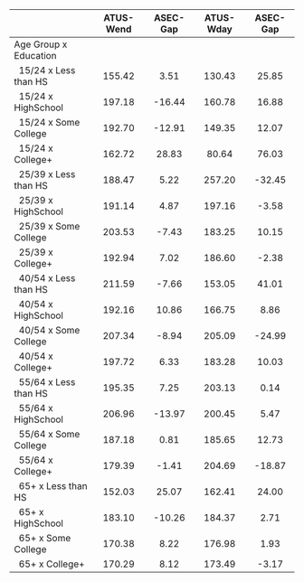 
|                      |    ATUS-Wend |     ASEC-Gap |    ATUS-Wday |     ASEC-Gap |
| -------------------- | :----------: | :----------: | :----------: | :----------: |
| Age Group x Education |              |              |              |              |
| &nbsp;&nbsp;15/24 x Less than HS |       155.42 |         3.51 |       130.43 |        25.85 |
| &nbsp;&nbsp;15/24 x HighSchool |       197.18 |       -16.44 |       160.78 |        16.88 |
| &nbsp;&nbsp;15/24 x Some College |       192.70 |       -12.91 |       149.35 |        12.07 |
| &nbsp;&nbsp;15/24 x College+ |       162.72 |        28.83 |        80.64 |        76.03 |
| &nbsp;&nbsp;25/39 x Less than HS |       188.47 |         5.22 |       257.20 |       -32.45 |
| &nbsp;&nbsp;25/39 x HighSchool |       191.14 |         4.87 |       197.16 |        -3.58 |
| &nbsp;&nbsp;25/39 x Some College |       203.53 |        -7.43 |       183.25 |        10.15 |
| &nbsp;&nbsp;25/39 x College+ |       192.94 |         7.02 |       186.60 |        -2.38 |
| &nbsp;&nbsp;40/54 x Less than HS |       211.59 |        -7.66 |       153.05 |        41.01 |
| &nbsp;&nbsp;40/54 x HighSchool |       192.16 |        10.86 |       166.75 |         8.86 |
| &nbsp;&nbsp;40/54 x Some College |       207.34 |        -8.94 |       205.09 |       -24.99 |
| &nbsp;&nbsp;40/54 x College+ |       197.72 |         6.33 |       183.28 |        10.03 |
| &nbsp;&nbsp;55/64 x Less than HS |       195.35 |         7.25 |       203.13 |         0.14 |
| &nbsp;&nbsp;55/64 x HighSchool |       206.96 |       -13.97 |       200.45 |         5.47 |
| &nbsp;&nbsp;55/64 x Some College |       187.18 |         0.81 |       185.65 |        12.73 |
| &nbsp;&nbsp;55/64 x College+ |       179.39 |        -1.41 |       204.69 |       -18.87 |
| &nbsp;&nbsp;65+ x Less than HS |       152.03 |        25.07 |       162.41 |        24.00 |
| &nbsp;&nbsp;65+ x HighSchool |       183.10 |       -10.26 |       184.37 |         2.71 |
| &nbsp;&nbsp;65+ x Some College |       170.38 |         8.22 |       176.98 |         1.93 |
| &nbsp;&nbsp;65+ x College+ |       170.29 |         8.12 |       173.49 |        -3.17 |

